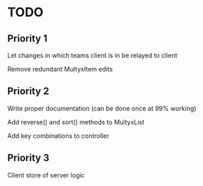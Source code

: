 # TODO

## Priority 1

Let changes in which teams client is in be relayed to client

Remove redundant MultyxItem edits

## Priority 2

Write proper documentation (can be done once at 99% working)

Add reverse() and sort() methods to MultyxList

Add key combinations to controller

## Priority 3

Client store of server logic

